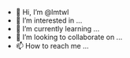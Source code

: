 - 👋 Hi, I’m @lmtwl
- 👀 I’m interested in ...
- 🌱 I’m currently learning ...
- 💞️ I’m looking to collaborate on ...
- 📫 How to reach me ...

<!---
lmtwl/lmtwl is a ✨ special ✨ repository because its `README.md` (this file) appears on your GitHub profile.
You can click the Preview link to take a look at your changes.
--->
